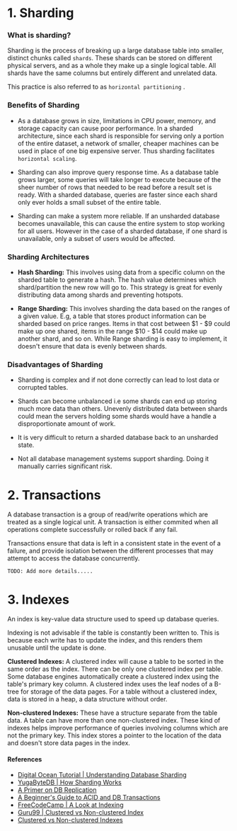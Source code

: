 # 1. Sharding

### What is sharding?

Sharding is the process of breaking up a large database table into smaller, distinct chunks called `shards`. These shards can be stored on different physical servers, and as a whole they make up a single logical table.
All shards have the same columns but entirely different and unrelated data.


This practice is also referred to as `horizontal partitioning` . 

### Benefits of Sharding

* As a database grows in size, limitations in CPU power, memory, and storage capacity can cause poor performance. In a sharded architecture, since each shard is responsible for serving only a portion of the entire dataset, a network of smaller, cheaper machines can be used in place of one big expensive server.
Thus sharding facilitates `horizontal scaling`.

* Sharding can also improve query response time. As a database table grows larger, some queries will take longer to execute because of the sheer number of rows that needed to be read before a result set is ready. With a sharded database, queries are faster since each shard only ever holds a small subset of the entire table.  

* Sharding can make a system more reliable. If an unsharded database becomes unavailable, this can cause the entire system to stop working for all users. However in the case of a sharded database, if one shard is unavailable, only a subset of users would be affected.

### Sharding Architectures

* **Hash Sharding:** This involves using data from a specific column on the sharded table to generate a hash. The hash value determines which shard/partition the new row will go to. This strategy is great for evenly distributing data among shards and preventing hotspots.

* **Range Sharding:** This involves sharding the data based on the ranges of a given value. E.g, a table that stores product information can be sharded based on price ranges. Items in that cost between $1 - $9 could make up one shared, items in the range $10 - $14 could make up another shard, and so on. While Range sharding is easy to implement, it doesn't ensure that data is evenly between shards.

### Disadvantages of Sharding

* Sharding is complex and if not done correctly can lead to lost data or corrupted tables.

* Shards can become unbalanced i.e some shards can end up storing much more data than others. Unevenly distributed data between shards could mean the servers holding some shards would have a handle a disproportionate amount of work.

* It is very difficult to return a sharded database back to an unsharded state. 

* Not all database management systems support sharding. Doing it manually carries significant risk.

# 2. Transactions

A database transaction is a group of read/write operations which are treated as a single logical unit. A transaction is either commited when all operations complete successfully or rolled back if any fail.

Transactions ensure that data is left in a consistent state in the event of a failure, and provide isolation between the different processes that may attempt to access the database concurrently.

`TODO: Add more details.....`

# 3. Indexes

An index is key-value data structure used to speed up database queries. 

Indexing is not advisable if the table is constantly been written to. This is because each write has to update the index, and this renders them unusable until the update is done.

**Clustered Indexes:** A clustered index will cause a table to be sorted in the same order as the index. There can be only one clustered index per table. Some database engines automatically create a clustered index using the table's primary key column. A clustered index uses the leaf nodes of a B-tree for storage of the data pages. For a table without a clustered index, data is stored in a heap, a data structure without order.

**Non-clustered Indexes:** These have a structure separate from the table data. A table can have more than one non-clustered index. These kind of indexes helps improve performance of queries involving columns which are not the primary key. This index stores a pointer to the location of the data and doesn't store data pages in the index.

#### References

* [Digital Ocean Tutorial | Understanding Database Sharding](https://www.digitalocean.com/community/tutorials/understanding-database-sharding)
* [YugaByteDB | How Sharding Works](https://blog.yugabyte.com/how-data-sharding-works-in-a-distributed-sql-database/)
* [ A Primer on DB Replication](https://www.brianstorti.com/replication/)
* [A Beginner's Guide to ACID and DB Transactions](https://vladmihalcea.com/a-beginners-guide-to-acid-and-database-transactions/)
* [FreeCodeCamp | A Look at Indexing](https://www.freecodecamp.org/news/database-indexing-at-a-glance-bb50809d48bd/)
* [Guru99 | Clustered vs Non-clustered Index](https://www.guru99.com/clustered-vs-non-clustered-index.html#1)
* [Clustered vs Non-clustered Indexes](https://medium.com/fintechexplained/clustered-vs-non-clustered-index-8efed55ed7b9)